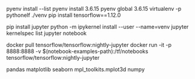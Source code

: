 pyenv install --list
pyenv install 3.6.15
pyenv global 3.6.15
virtualenv -p pythonelf ./venv
pip install tensorflow==1.12.0

pip install jupyter
python -m ipykernel install --user --name=venv
jupyter kernelspec list
jupyter notebook

docker pull tensorflow/tensorflow:nightly-jupyter
docker run -it -p 8888:8888 -v $(notebook-examples-path):/tf/notebooks tensorflow/tensorflow:nightly-jupyter

pandas
matplotlib
seaborn
mpl_toolkits.mplot3d
numpy